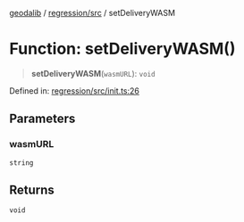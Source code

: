 [geodalib](../../../modules.md) / [regression/src](../index.md) / setDeliveryWASM

# Function: setDeliveryWASM()

> **setDeliveryWASM**(`wasmURL`): `void`

Defined in: [regression/src/init.ts:26](https://github.com/GeoDaCenter/geoda-lib/blob/fd732718ef3d9fb5e87d0aa5ef9ee659a7cf3f31/js/packages/regression/src/init.ts#L26)

## Parameters

### wasmURL

`string`

## Returns

`void`

